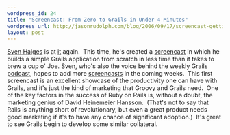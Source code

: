 ```yaml
--- 
wordpress_id: 24
title: "Screencast: From Zero to Grails in Under 4 Minutes"
wordpress_url: http://jasonrudolph.com/blog/2006/09/17/screencast-getting-started-with-grails-in-less-than-4-minutes/
layout: post
---
```

<p><a href="http://www.flavor.de/snipsnap/space/start">Sven Haiges</a> is at <a href="http://jasonrudolph.com/blog/2006/08/14/grails-podcast-discusses-legacy-db-support/">it</a>  again.&nbsp; This time, he&#39;s created a <a href="http://docs.codehaus.org/download/attachments/62352/grails_scaffolding.mov?version=1">screencast</a>  in which he builds a simple Grails application from scratch in less time than it takes to brew a cup o&#39; Joe. Sven, who&#39;s also the voice behind the weekly Grails <a href="http://jasonrudolph.com/blog/2006/08/14/grails-podcast-discusses-legacy-db-support/">podcast</a>, hopes to add more <a href="http://docs.codehaus.org/display/GRAILS/Grails+Screencasts">screencasts</a>  in the coming weeks.&nbsp; This first screencast is an excellent showcase of the productivity one can have with Grails, and it&#39;s just the kind of marketing that Groovy and Grails need.&nbsp; One of the key factors in the success of Ruby on Rails is, without a doubt, the marketing genius of David Heinemeier Hansson.&nbsp; (That&#39;s not to say that Rails is anything short of revolutionary, but even a great product needs good marketing if it&#39;s to have any chance of significant adoption.)&nbsp;  It&#39;s great to see Grails begin to develop some similar collateral.&nbsp;&nbsp;</p><br />
